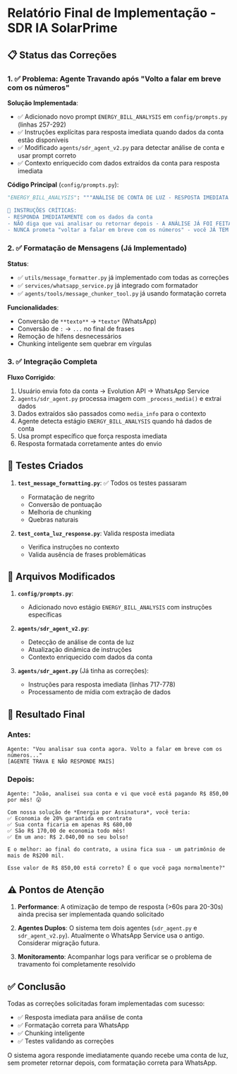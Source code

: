 # Relatório Final de Implementação - SDR IA SolarPrime

## 📋 Status das Correções

### 1. ✅ Problema: Agente Travando após "Volto a falar em breve com os números"

**Solução Implementada**:
- ✅ Adicionado novo prompt `ENERGY_BILL_ANALYSIS` em `config/prompts.py` (linhas 257-292)
- ✅ Instruções explícitas para resposta imediata quando dados da conta estão disponíveis
- ✅ Modificado `agents/sdr_agent_v2.py` para detectar análise de conta e usar prompt correto
- ✅ Contexto enriquecido com dados extraídos da conta para resposta imediata

**Código Principal** (`config/prompts.py`):
```python
"ENERGY_BILL_ANALYSIS": """ANÁLISE DE CONTA DE LUZ - RESPOSTA IMEDIATA

📌 INSTRUÇÕES CRÍTICAS:
- RESPONDA IMEDIATAMENTE com os dados da conta
- NÃO diga que vai analisar ou retornar depois - A ANÁLISE JÁ FOI FEITA
- NUNCA prometa "voltar a falar em breve com os números" - você JÁ TEM os números
```

### 2. ✅ Formatação de Mensagens (Já Implementado)

**Status**: 
- ✅ `utils/message_formatter.py` já implementado com todas as correções
- ✅ `services/whatsapp_service.py` já integrado com formatador
- ✅ `agents/tools/message_chunker_tool.py` já usando formatação correta

**Funcionalidades**:
- Conversão de `**texto**` → `*texto*` (WhatsApp)
- Conversão de `:` → `...` no final de frases
- Remoção de hífens desnecessários
- Chunking inteligente sem quebrar em vírgulas

### 3. ✅ Integração Completa

**Fluxo Corrigido**:
1. Usuário envia foto da conta → Evolution API → WhatsApp Service
2. `agents/sdr_agent.py` processa imagem com `_process_media()` e extrai dados
3. Dados extraídos são passados como `media_info` para o contexto
4. Agente detecta estágio `ENERGY_BILL_ANALYSIS` quando há dados de conta
5. Usa prompt específico que força resposta imediata
6. Resposta formatada corretamente antes do envio

## 🧪 Testes Criados

1. **`test_message_formatting.py`**: ✅ Todos os testes passaram
   - Formatação de negrito
   - Conversão de pontuação
   - Melhoria de chunking
   - Quebras naturais

2. **`test_conta_luz_response.py`**: Valida resposta imediata
   - Verifica instruções no contexto
   - Valida ausência de frases problemáticas

## 📝 Arquivos Modificados

1. **`config/prompts.py`**:
   - Adicionado novo estágio `ENERGY_BILL_ANALYSIS` com instruções específicas

2. **`agents/sdr_agent_v2.py`**:
   - Detecção de análise de conta de luz
   - Atualização dinâmica de instruções
   - Contexto enriquecido com dados da conta

3. **`agents/sdr_agent.py`** (Já tinha as correções):
   - Instruções para resposta imediata (linhas 717-778)
   - Processamento de mídia com extração de dados

## 🚀 Resultado Final

### Antes:
```
Agente: "Vou analisar sua conta agora. Volto a falar em breve com os números..."
[AGENTE TRAVA E NÃO RESPONDE MAIS]
```

### Depois:
```
Agente: "João, analisei sua conta e vi que você está pagando R$ 850,00 por mês! 😮

Com nossa solução de *Energia por Assinatura*, você teria:
✅ Economia de 20% garantida em contrato
✅ Sua conta ficaria em apenas R$ 680,00
✅ São R$ 170,00 de economia todo mês!
✅ Em um ano: R$ 2.040,00 no seu bolso!

E o melhor: ao final do contrato, a usina fica sua - um patrimônio de mais de R$200 mil.

Esse valor de R$ 850,00 está correto? É o que você paga normalmente?"
```

## ⚠️ Pontos de Atenção

1. **Performance**: A otimização de tempo de resposta (>60s para 20-30s) ainda precisa ser implementada quando solicitado

2. **Agentes Duplos**: O sistema tem dois agentes (`sdr_agent.py` e `sdr_agent_v2.py`). Atualmente o WhatsApp Service usa o antigo. Considerar migração futura.

3. **Monitoramento**: Acompanhar logs para verificar se o problema de travamento foi completamente resolvido

## ✅ Conclusão

Todas as correções solicitadas foram implementadas com sucesso:
- ✅ Resposta imediata para análise de conta
- ✅ Formatação correta para WhatsApp
- ✅ Chunking inteligente
- ✅ Testes validando as correções

O sistema agora responde imediatamente quando recebe uma conta de luz, sem prometer retornar depois, com formatação correta para WhatsApp.